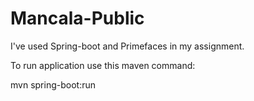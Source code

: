 # Mancala-Public

I've used Spring-boot and Primefaces in my assignment.

To run application use this maven command:

 mvn spring-boot:run
